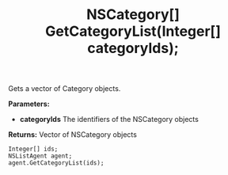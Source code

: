 ﻿---
uid: crmscript_ref_NSListAgent_GetCategoryList
title: NSCategory[] GetCategoryList(Integer[]  categoryIds);
intellisense: NSListAgent.GetCategoryList
keywords: NSListAgent, GetCategoryList
so.topic: reference
---

Gets a vector of Category objects.

**Parameters:**
 - **categoryIds** The identifiers of the NSCategory objects

**Returns:** Vector of NSCategory objects

```crmscript
Integer[] ids;
NSListAgent agent;
agent.GetCategoryList(ids);
```

